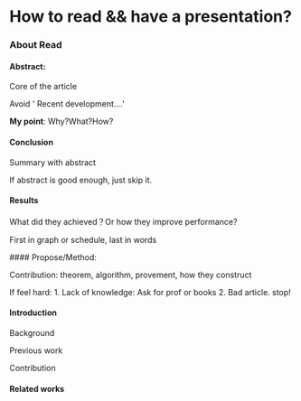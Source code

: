 # How to read && have a presentation?

### About Read

#### Abstract:

Core of the article

Avoid ' Recent development....'

**My point**: Why?What?How?

#### Conclusion

Summary with abstract

If abstract is good enough, just skip it.

#### Results

What did they achieved？Or how they improve performance?

First in graph or schedule, last in words

#### Propose/Method:

Contribution: theorem, algorithm, provement, how they construct

If feel hard: 1. Lack of knowledge: Ask for prof or books 2. Bad article. stop!

#### Introduction

Background

Previous work

Contribution

#### Related works
